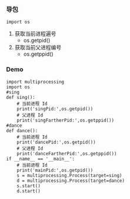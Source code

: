### 导包
```
import os
```
1. 获取当前进程遍号
    * os.getpid()
2. 获取当前父进程编号
    * os.getppid()

### Demo
```
import multiprocessing
import os
#sing
def sing():
    # 当前进程 Id
    print('singPid:',os.getpid())
    # 父进程 Id
    print('singFartherPid:',os.getppid())
#dance
def dance():
    # 当前进程 Id
    print('dancePid:',os.getpid())
    # 父进程 Id
    print('danceFartherPid:',os.getppid())
if __name__ == '__main__':
    # 当前进程 Id
    print('mainPid:',os.getpid())
    s = multiprocessing.Process(target=sing)
    d = multiprocessing.Process(target=dance)
    s.start()
    d.start()
```